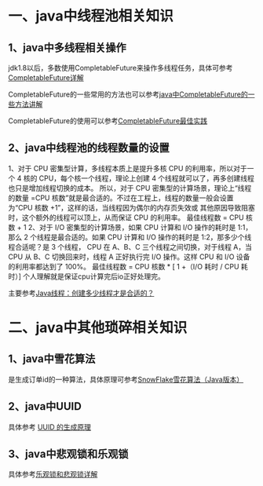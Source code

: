 # 一、java中线程池相关知识
## 1、java中多线程相关操作
  jdk1.8以后，多数使用CompletableFuture来操作多线程任务，具体可参考[CompletableFuture详解](https://juejin.cn/post/7126145088299728933)

  CompletableFuture的一些常用的方法也可以参考[java中CompletableFuture的一些方法讲解](https://blog.csdn.net/weixin_44073836/article/details/123346035)

  CompletableFuture的使用可以参考[CompletableFuture最佳实践](https://blog.csdn.net/m0_37787662/article/details/124963363)
  
  
## 2、java中线程池的线程数量的设置
1、对于 CPU 密集型计算，多线程本质上是提升多核 CPU 的利用率，所以对于一个 4 核的 CPU，每个核一个线程，理论上创建 4 个线程就可以了，再多创建线程也只是增加线程切换的成本。
所以，对于 CPU 密集型的计算场景，理论上“线程的数量 =CPU 核数”就是最合适的。不过在工程上，线程的数量一般会设置为“CPU 核数 +1”，这样的话，当线程因为偶尔的内存页失效或
其他原因导致阻塞时，这个额外的线程可以顶上，从而保证 CPU 的利用率。
最佳线程数 = CPU 核数 + 1
2、对于 I/O 密集型的计算场景，如果 CPU 计算和 I/O 操作的耗时是 1:1，那么 2 个线程是最合适的。如果 CPU 计算和 I/O 操作的耗时是 1:2，那多少个线程合适呢？是 3 个线程，
CPU 在 A、B、C 三个线程之间切换，对于线程 A，当 CPU 从 B、C 切换回来时，线程 A 正好执行完 I/O 操作。这样 CPU 和 I/O 设备的利用率都达到了 100%。
最佳线程数 = CPU 核数 * [ 1 +（I/O 耗时 / CPU 耗时）]
  个人理解就是保证cpu计算完后io正好处理完。

主要参考[Java线程：创建多少线程才是合适的？](https://blog.csdn.net/ChinaLiaoTian/article/details/128472930)

# 二、java中其他琐碎相关知识
## 1、java中雪花算法
  是生成订单id的一种算法，具体原理可参考[SnowFlake雪花算法（Java版本）](https://blog.csdn.net/weixin_47274607/article/details/126141772)
## 2、java中UUID
  具体参考 [UUID 的生成原理](https://blog.csdn.net/BASK2312/article/details/131125660)

## 3、java中悲观锁和乐观锁
  具体参考[乐观锁和悲观锁详解](https://javaguide.cn/java/concurrent/optimistic-lock-and-pessimistic-lock.html)
  
